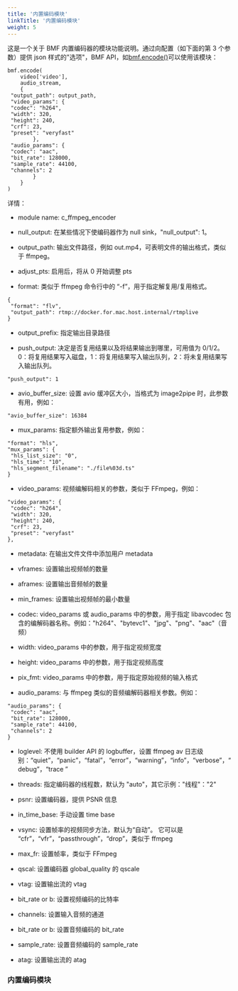 ```yaml
---
title: '内置编码模块'
linkTitle: '内置编码模块'
weight: 5
---
```


这是一个关于 BMF 内置编码器的模块功能说明。通过向配置（如下面的第 3 个参数）提供 json 样式的"选项"，BMF API，如[bmf.encode()](https://babitmf.github.io/docs/bmf/api/api_in_python/transcode_functions/#encode)可以使用该模块：


```
bmf.encode(
    video['video'],
    audio_stream,
    {
 "output_path": output_path,
 "video_params": {
 "codec": "h264",
 "width": 320,
 "height": 240,
 "crf": 23,
 "preset": "veryfast"
        },
 "audio_params": {
 "codec": "aac",
 "bit_rate": 128000,
 "sample_rate": 44100,
 "channels": 2
        }
    }
)

```
详情：

 - module name: c_ffmpeg_encoder

 - null_output: 在某些情况下使编码器作为 null sink，"null_output": 1。
 - output_path: 输出文件路径，例如 out.mp4，可表明文件的输出格式，类似于 ffmpeg。

 - adjust_pts: 启用后，将从 0 开始调整 pts

 - format: 类似于 ffmpeg 命令行中的 “-f”，用于指定解复用/复用格式。
```
{
 "format": "flv",
 "output_path": rtmp://docker.for.mac.host.internal/rtmplive
}

```


 - output_prefix: 指定输出目录路径

 - push_output: 决定是否复用结果以及将结果输出到哪里，可用值为 0/1/2。 0：将复用结果写入磁盘，1：将复用结果写入输出队列，2：将未复用结果写入输出队列。
```
"push_output": 1

```


 - avio_buffer_size: 设置 avio 缓冲区大小，当格式为 image2pipe 时，此参数有用，例如：
```
"avio_buffer_size": 16384

```


 - mux_params: 指定额外输出复用参数，例如：
```
"format": "hls",
"mux_params": {
 "hls_list_size": "0",
 "hls_time": "10",
 "hls_segment_filename": "./file%03d.ts"
}

```


 - video_params: 视频编解码相关的参数，类似于 FFmpeg，例如：
```
"video_params": {
 "codec": "h264",
 "width": 320,
 "height": 240,
 "crf": 23,
 "preset": "veryfast"
},

```

 
 - metadata: 在输出文件文件中添加用户 metadata

 - vframes: 设置输出视频帧的数量

 - aframes: 设置输出音频帧的数量

 - min_frames: 设置输出视频帧的最小数量

 - codec: video_params 或 audio_params 中的参数，用于指定 libavcodec 包含的编解码器名称。例如："h264"、"bytevc1"、"jpg"、"png"、"aac"（音频）

 - width: video_params 中的参数，用于指定视频宽度

 - height: video_params 中的参数，用于指定视频高度

 - pix_fmt: video_params 中的参数，用于指定原始视频的输入格式

 - audio_params: 与 ffmpeg 类似的音频编解码器相关参数。例如：
```
"audio_params": {
 "codec": "aac",
 "bit_rate": 128000,
 "sample_rate": 44100,
 "channels": 2
}

```


 - loglevel: 不使用 builder API 的 logbuffer，设置 ffmpeg av 日志级别：“quiet”，“panic”，“fatal”，“error”，“warning”，“info”，“verbose”，“debug”，“trace ”

 - threads: 指定编码器的线程数，默认为 "auto"，其它示例："线程"："2"

 - psnr: 设置编码器，提供 PSNR 信息

 - in_time_base: 手动设置 time base

 - vsync: 设置帧率的视频同步方法，默认为“自动”。 它可以是 “cfr”，“vfr”，“passthrough”，“drop”，类似于 ffmpeg

 - max_fr: 设置帧率，类似于 FFmpeg

 - qscal: 设置编码器 global_quality 的 qscale

 - vtag: 设置输出流的 vtag

 - bit_rate or b: 设置视频编码的比特率

 - channels: 设置输入音频的通道

 - bit_rate or b: 设置音频编码的 bit_rate

 - sample_rate: 设置音频编码的 sample_rate

 - atag: 设置输出流的 atag


### 内置编码模块

